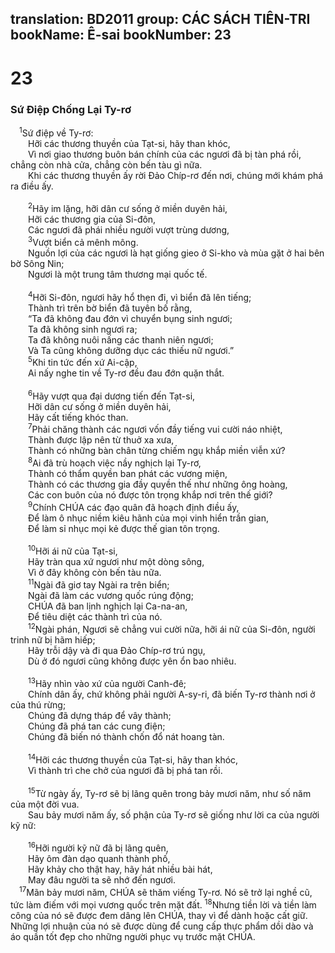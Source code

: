 translation: BD2011
group: CÁC SÁCH TIÊN-TRI
bookName: Ê-sai 
bookNumber: 23
-------

<div class="title"><h1>23</h1><h3>Sứ Ðiệp Chống Lại Ty-rơ</h3></div>
<span class="verse es_23_1"> <sup>1</sup>Sứ điệp về Ty-rơ: <br/>  Hỡi các thương thuyền của Tạt-si, hãy than khóc,<br/>  Vì nơi giao thương buôn bán chính của các ngươi đã bị tàn phá rồi, chẳng còn nhà cửa, chẳng còn bến tàu gì nữa.<br/>  Khi các thương thuyền ấy rời Ðảo Chíp-rơ đến nơi, chúng mới khám phá ra điều ấy.<br/><br/></span>
<span class="verse es_23_2">  <sup>2</sup>Hãy im lặng, hỡi dân cư sống ở miền duyên hải,<br/>  Hỡi các thương gia của Si-đôn,<br/>  Các ngươi đã phái nhiều người vượt trùng dương,<br/></span>
<span class="verse es_23_3">  <sup>3</sup>Vượt biển cả mênh mông.<br/>  Nguồn lợi của các ngươi là hạt giống gieo ở Si-kho và mùa gặt ở hai bên bờ Sông Nin;<br/>  Ngươi là một trung tâm thương mại quốc tế.<br/><br/></span>
<span class="verse es_23_4">  <sup>4</sup>Hỡi Si-đôn, ngươi hãy hổ thẹn đi, vì biển đã lên tiếng;<br/>  Thành trì trên bờ biển đã tuyên bố rằng,<br/>  “Ta đã không đau đớn vì chuyển bụng sinh ngươi;<br/>  Ta đã không sinh ngươi ra;<br/>  Ta đã không nuôi nấng các thanh niên ngươi;<br/>  Và Ta cũng không dưỡng dục các thiếu nữ ngươi.”<br/></span>
<span class="verse es_23_5">  <sup>5</sup>Khi tin tức đến xứ Ai-cập,<br/>  Ai nấy nghe tin về Ty-rơ đều đau đớn quặn thắt.<br/><br/></span>
<span class="verse es_23_6">  <sup>6</sup>Hãy vượt qua đại dương tiến đến Tạt-si,<br/>  Hỡi dân cư sống ở miền duyên hải,<br/>  Hãy cất tiếng khóc than.<br/></span>
<span class="verse es_23_7">  <sup>7</sup>Phải chăng thành các ngươi vốn đầy tiếng vui cười náo nhiệt,<br/>  Thành được lập nên từ thuở xa xưa,<br/>  Thành có những bàn chân từng chiếm ngụ khắp miền viễn xứ?<br/></span>
<span class="verse es_23_8">  <sup>8</sup>Ai đã trù hoạch việc nầy nghịch lại Ty-rơ,<br/>  Thành có thẩm quyền ban phát các vương miện,<br/>  Thành có các thương gia đầy quyền thế như những ông hoàng,<br/>  Các con buôn của nó được tôn trọng khắp nơi trên thế giới?<br/></span>
<span class="verse es_23_9">  <sup>9</sup>Chính CHÚA các đạo quân đã hoạch định điều ấy, <br/>  Ðể làm ô nhục niềm kiêu hãnh của mọi vinh hiển trần gian,<br/>  Ðể làm sỉ nhục mọi kẻ được thế gian tôn trọng.<br/><br/></span>
<span class="verse es_23_10">  <sup>10</sup>Hỡi ái nữ của Tạt-si,<br/>  Hãy tràn qua xứ ngươi như một dòng sông, <br/>  Vì ở đây không còn bến tàu nữa.<br/></span>
<span class="verse es_23_11">  <sup>11</sup>Ngài đã giơ tay Ngài ra trên biển;<br/>  Ngài đã làm các vương quốc rúng động;<br/>  CHÚA đã ban lịnh nghịch lại Ca-na-an, <br/>  Ðể tiêu diệt các thành trì của nó.<br/></span>
<span class="verse es_23_12">  <sup>12</sup>Ngài phán, Ngươi sẽ chẳng vui cười nữa, hỡi ái nữ của Si-đôn, người trinh nữ bị hãm hiếp;<br/>  Hãy trỗi dậy và đi qua Ðảo Chíp-rơ trú ngụ,<br/>  Dù ở đó ngươi cũng không được yên ổn bao nhiêu.<br/><br/></span>
<span class="verse es_23_13">  <sup>13</sup>Hãy nhìn vào xứ của người Canh-đê;<br/>  Chính dân ấy, chứ không phải người A-sy-ri, đã biến Ty-rơ thành nơi ở của thú rừng;<br/>  Chúng đã dựng tháp để vây thành;<br/>  Chúng đã phá tan các cung điện;<br/>  Chúng đã biến nó thành chốn đổ nát hoang tàn. <br/><br/></span>
<span class="verse es_23_14">  <sup>14</sup>Hỡi các thương thuyền của Tạt-si, hãy than khóc,<br/>  Vì thành trì che chở của ngươi đã bị phá tan rồi.<br/><br/></span>
<span class="verse es_23_15">  <sup>15</sup>Từ ngày ấy, Ty-rơ sẽ bị lãng quên trong bảy mươi năm, như số năm của một đời vua. <br/>  Sau bảy mươi năm ấy, số phận của Ty-rơ sẽ giống như lời ca của người kỹ nữ:<br/><br/></span>
<span class="verse es_23_16">  <sup>16</sup>Hỡi người kỹ nữ đã bị lãng quên,<br/>  Hãy ôm đàn dạo quanh thành phố,<br/>  Hãy khảy cho thật hay, hãy hát nhiều bài hát,<br/>  May đâu người ta sẽ nhớ đến ngươi.<br/></span>
<span class="verse es_23_17"> <sup>17</sup>Mãn bảy mươi năm, CHÚA sẽ thăm viếng Ty-rơ. Nó sẽ trở lại nghề cũ, tức làm điếm với mọi vương quốc trên mặt đất. </span>
<span class="verse es_23_18"><sup>18</sup>Nhưng tiền lời và tiền làm công của nó sẽ được đem dâng lên CHÚA, thay vì để dành hoặc cất giữ. Những lợi nhuận của nó sẽ được dùng để cung cấp thực phẩm dồi dào và áo quần tốt đẹp cho những người phục vụ trước mặt CHÚA.<br/></span>
